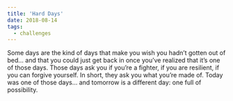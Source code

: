 ```yaml
---
title: 'Hard Days'
date: 2018-08-14
tags:
  - challenges
---
```


Some days are the kind of days that make you wish you hadn’t gotten out of bed… and that you could just get back in once you’ve realized that it’s one of those days. Those days ask you if you’re a fighter, if you are resilient, if you can forgive yourself. In short, they ask you what you’re made of. Today was one of those days… and tomorrow is a different day: one full of possibility.
<!-- excerpt -->
